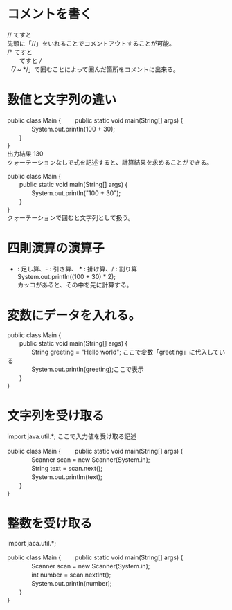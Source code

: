 # コメントを書く  
// てすと  
先頭に「//」をいれることでコメントアウトすることが可能。  
/* てすと  
　　てすと */  
「/* ~ */」で囲むことによって囲んだ箇所をコメントに出来る。  

# 数値と文字列の違い  
public class Main {
　　public static void main(String[] args) {  
　　　　System.out.println(100 + 30);  
　　}  
}  
出力結果 130  
クォーテーションなしで式を記述すると、計算結果を求めることができる。  

public class Main {  
　　public static void main(String[] args) {  
　　　　System.out.println("100 + 30");  
　　}  
}  
クォーテーションで囲むと文字列として扱う。  

# 四則演算の演算子  
+ : 足し算、- : 引き算、 * : 掛け算、/ : 割り算  
System.out.println((100 + 30) * 2);  
カッコがあると、その中を先に計算する。  
  
# 変数にデータを入れる。  
public class Main {  
　　public static void main(String[] args) {  
　　　　String greeting = "Hello world"; ここで変数「greeting」に代入している  
　　　　System.out.println(greeting);ここで表示  
　　}  
}
# 文字列を受け取る  
import java.util.*;  ここで入力値を受け取る記述  

public class Main {
　　public static void main(String[] args) {  
　　　　Scanner scan = new Scanner(System.in);  
　　　　String text = scan.next();  
　　　　System.out.printlm(text);  
　　}  
}  

# 整数を受け取る
import jaca.util.*;  

public class Main {
　　public static void main(String[] args) {  
　　　　Scanner scan = new Scanner(System.in);  
　　　　int number = scan.nextInt();  
　　　　System.out.println(number);  
　　}  
}  







